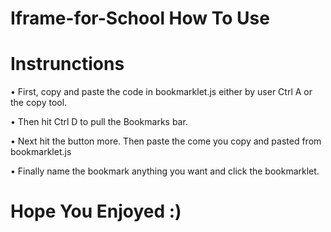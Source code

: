 # Iframe-for-School How To Use

# Instrunctions
 • First, copy and paste the code in bookmarklet.js either by user Ctrl A or the copy tool.
 
 • Then hit Ctrl D to pull the Bookmarks bar.
 
 • Next hit the button more. Then paste the come you copy and pasted from bookmarklet.js
 
 • Finally name the bookmark anything you want and click the bookmarklet. 
 
 # Hope You Enjoyed :)
 
